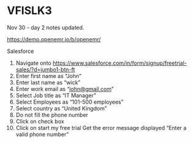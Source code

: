 # VFISLK3

Nov 30 - day 2 notes updated. 

https://demo.openemr.io/b/openemr/

Salesforce

1.	Navigate onto https://www.salesforce.com/in/form/signup/freetrial-sales/?d=jumbo1-btn-ft
2.	Enter first name as “John”
3.	Enter last name as “wick”
4.	Enter work email as “john@gmail.com”
5.	Select Job title as “IT Manager”
6.	Select Employees as “101-500 employees”
7.	Select country as “United Kingdom”
8.	Do not fill the phone number
9.	Click on check box 
10.	Click on start my free trial 
Get the error message displayed “Enter a valid phone number”
